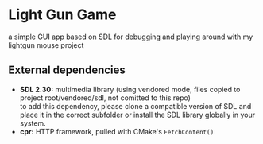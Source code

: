 # Light Gun Game
a simple GUI app based on SDL for debugging and playing around with my lightgun mouse project

## External dependencies
- **SDL 2.30:** multimedia library (using vendored mode, files copied to project root/vendored/sdl, not comitted to this repo)  
to add this dependency, please clone a compatible version of SDL and place it in the correct subfolder or install the SDL library globally in your system.
- **cpr:** HTTP framework, pulled with CMake's `FetchContent()`
